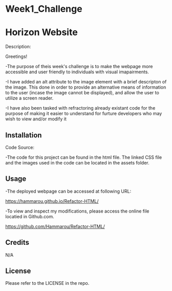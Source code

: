 # Week1_Challenge

# Horizon Website

Description:

Greetings! 

-The purpose of theis week's challenge is to make the webpage more accessible and user friendly to individuals with visual imapairments.

-I have added an alt attribute to the image element with a brief descripton of the image. This done in order to provide an alternative means of information to the user (incase the image cannot be displayed), and allow the user to utilize a screen reader.

-I have also been tasked with refractoring already existant code for the purpose of making it easier to understand for furture developers who may wish to view and/or modify it


## Installation

Code Source:

-The code for this project can be found in the html file. The linked CSS file and the images used in the code can be located in the assets folder.


## Usage

-The deployed webpage can be accessed at following URL:

https://hammarou.github.io/Refactor-HTML/


-To view and inspect my modifications, please access the online file locatied in Github.com.

https://github.com/Hammarou/Refactor-HTML/


## Credits

N/A

## License

Please refer to the LICENSE in the repo.
 
